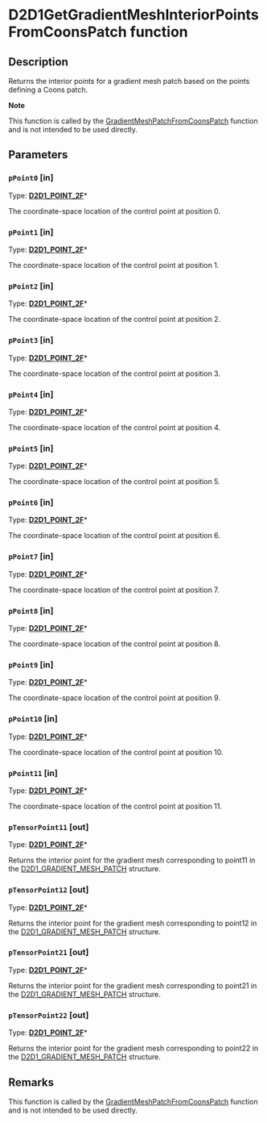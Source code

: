 # D2D1GetGradientMeshInteriorPointsFromCoonsPatch function

## Description

Returns the interior points for a gradient mesh patch based on the points defining a Coons patch.

**Note**

This function is called by the [GradientMeshPatchFromCoonsPatch](https://learn.microsoft.com/windows/desktop/api/d2d1_3helper/nf-d2d1_3helper-gradientmeshpatchfromcoonspatch) function and is not intended to be used directly.

## Parameters

### `pPoint0` [in]

Type: **[D2D1_POINT_2F](https://learn.microsoft.com/windows/desktop/Direct2D/d2d1-point-2f)***

The coordinate-space location of the control point at position 0.

### `pPoint1` [in]

Type: **[D2D1_POINT_2F](https://learn.microsoft.com/windows/desktop/Direct2D/d2d1-point-2f)***

The coordinate-space location of the control point at position 1.

### `pPoint2` [in]

Type: **[D2D1_POINT_2F](https://learn.microsoft.com/windows/desktop/Direct2D/d2d1-point-2f)***

The coordinate-space location of the control point at position 2.

### `pPoint3` [in]

Type: **[D2D1_POINT_2F](https://learn.microsoft.com/windows/desktop/Direct2D/d2d1-point-2f)***

The coordinate-space location of the control point at position 3.

### `pPoint4` [in]

Type: **[D2D1_POINT_2F](https://learn.microsoft.com/windows/desktop/Direct2D/d2d1-point-2f)***

The coordinate-space location of the control point at position 4.

### `pPoint5` [in]

Type: **[D2D1_POINT_2F](https://learn.microsoft.com/windows/desktop/Direct2D/d2d1-point-2f)***

The coordinate-space location of the control point at position 5.

### `pPoint6` [in]

Type: **[D2D1_POINT_2F](https://learn.microsoft.com/windows/desktop/Direct2D/d2d1-point-2f)***

The coordinate-space location of the control point at position 6.

### `pPoint7` [in]

Type: **[D2D1_POINT_2F](https://learn.microsoft.com/windows/desktop/Direct2D/d2d1-point-2f)***

The coordinate-space location of the control point at position 7.

### `pPoint8` [in]

Type: **[D2D1_POINT_2F](https://learn.microsoft.com/windows/desktop/Direct2D/d2d1-point-2f)***

The coordinate-space location of the control point at position 8.

### `pPoint9` [in]

Type: **[D2D1_POINT_2F](https://learn.microsoft.com/windows/desktop/Direct2D/d2d1-point-2f)***

The coordinate-space location of the control point at position 9.

### `pPoint10` [in]

Type: **[D2D1_POINT_2F](https://learn.microsoft.com/windows/desktop/Direct2D/d2d1-point-2f)***

The coordinate-space location of the control point at position 10.

### `pPoint11` [in]

Type: **[D2D1_POINT_2F](https://learn.microsoft.com/windows/desktop/Direct2D/d2d1-point-2f)***

The coordinate-space location of the control point at position 11.

### `pTensorPoint11` [out]

Type: **[D2D1_POINT_2F](https://learn.microsoft.com/windows/desktop/Direct2D/d2d1-point-2f)***

Returns the interior point for the gradient mesh corresponding to point11 in the [D2D1_GRADIENT_MESH_PATCH](https://learn.microsoft.com/windows/desktop/api/d2d1_3/ns-d2d1_3-d2d1_gradient_mesh_patch) structure.

### `pTensorPoint12` [out]

Type: **[D2D1_POINT_2F](https://learn.microsoft.com/windows/desktop/Direct2D/d2d1-point-2f)***

Returns the interior point for the gradient mesh corresponding to point12 in the [D2D1_GRADIENT_MESH_PATCH](https://learn.microsoft.com/windows/desktop/api/d2d1_3/ns-d2d1_3-d2d1_gradient_mesh_patch) structure.

### `pTensorPoint21` [out]

Type: **[D2D1_POINT_2F](https://learn.microsoft.com/windows/desktop/Direct2D/d2d1-point-2f)***

Returns the interior point for the gradient mesh corresponding to point21 in the [D2D1_GRADIENT_MESH_PATCH](https://learn.microsoft.com/windows/desktop/api/d2d1_3/ns-d2d1_3-d2d1_gradient_mesh_patch) structure.

### `pTensorPoint22` [out]

Type: **[D2D1_POINT_2F](https://learn.microsoft.com/windows/desktop/Direct2D/d2d1-point-2f)***

Returns the interior point for the gradient mesh corresponding to point22 in the [D2D1_GRADIENT_MESH_PATCH](https://learn.microsoft.com/windows/desktop/api/d2d1_3/ns-d2d1_3-d2d1_gradient_mesh_patch) structure.

## Remarks

This function is called by the [GradientMeshPatchFromCoonsPatch](https://learn.microsoft.com/windows/desktop/api/d2d1_3helper/nf-d2d1_3helper-gradientmeshpatchfromcoonspatch) function and is not intended to be used directly.